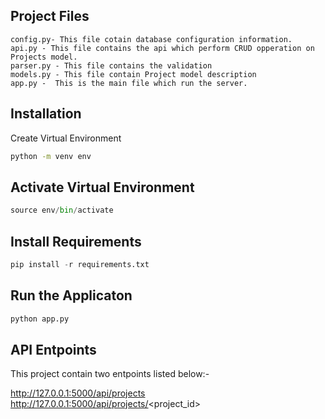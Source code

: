 ## Project Files
```
config.py- This file cotain database configuration information.
api.py - This file contains the api which perform CRUD opperation on Projects model.
parser.py - This file contains the validation
models.py - This file contain Project model description
app.py -  This is the main file which run the server. 
```
## Installation

Create Virtual Environment
```bash
python -m venv env
```

## Activate Virtual Environment

```python
source env/bin/activate
```

## Install Requirements
```python
pip install -r requirements.txt
```

## Run the Applicaton
```python 
python app.py
```

## API Entpoints
This project contain two entpoints listed below:-

http://127.0.0.1:5000/api/projects
http://127.0.0.1:5000/api/projects/<project_id>
